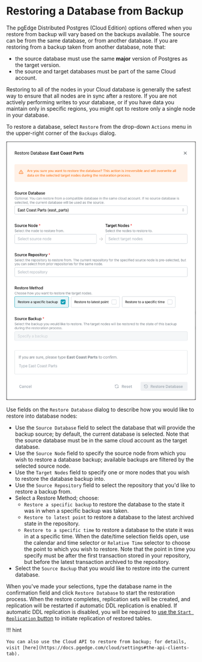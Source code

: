 # Restoring a Database from Backup

The pgEdge Distributed Postgres (Cloud Edition) options offered when you restore from backup will vary based on the backups available. The source can be from the same database, or from another database.  If you are restoring from a backup taken from another database, note that:

* the source database must use the same **major** version of Postgres as the target version.
* the source and target databases must be part of the same Cloud account.

Restoring to all of the nodes in your Cloud database is generally the safest way to ensure that all nodes are in sync after a restore. If you are not actively performing writes to your database, or if you have data you maintain only in specific regions, you might opt to restore only a single node in your database.

To restore a database, select `Restore` from the drop-down `Actions` menu in the upper-right corner of the `Backups` dialog.

![Restoring a backup](../images/restore_from_backup.png)

Use fields on the `Restore Database` dialog to describe how you would like to restore into database nodes:

* Use the `Source Database` field to select the database that will provide the backup source; by default, the current database is selected. Note that the source database must be in the same cloud account as the target database.
* Use the `Source Node` field to specify the source node from which you wish to restore a database backup; available backups are filtered by the selected source node.
* Use the `Target Nodes` field to specify one or more nodes that you wish to restore the database backup into.  
* Use the `Source Repository` field to select the repository that you'd like to restore a backup from.
* Select a Restore Method; choose:
    * `Restore a specific backup` to restore the database to the state it was in when a specific backup was taken.
    * `Restore to latest point` to restore a database to the latest archived state in the repository.
    * `Restore to a specific time` to restore a database to the state it was in at a specific time. When the date/time selection fields open, use the calendar and time selector or `Relative Time` selector to choose the point to which you wish to restore. Note that the point in time you specify must be after the first transaction stored in your repository, but before the latest transaction archived to the repository.
* Select the `Source Backup` that you would like to restore into the current database.

When you've made your selections, type the database name in the confirmation field and click `Restore Database` to start the restoration process.  When the restore completes, replication sets will be created, and replication will be restarted if automatic DDL replication is enabled.  If automatic DDL replication is disabled, you will be required to [use the `Start Replication` button](https://docs.pgedge.com/cloud/database/manage_db#the-start-replication-pane) to initiate replication of restored tables.

!!! hint

    You can also use the Cloud API to restore from backup; for details, visit [here](https://docs.pgedge.com/cloud/settings#the-api-clients-tab).


